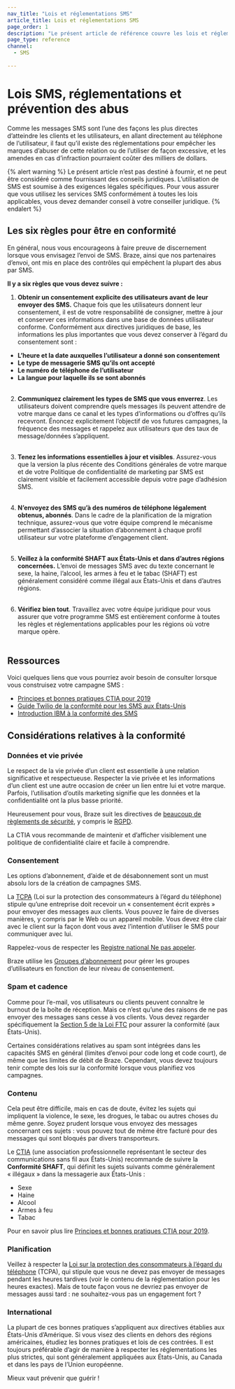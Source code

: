 ```yaml
---
nav_title: "Lois et réglementations SMS"
article_title: Lois et réglementations SMS
page_order: 1
description: "Le présent article de référence couvre les lois et réglementations qui encadrent SMS et MMS."
page_type: reference
channel:
  - SMS
  
---
```


# Lois SMS, réglementations et prévention des abus

Comme les messages SMS sont l’une des façons les plus directes d’atteindre les clients et les utilisateurs, en allant directement au téléphone de l’utilisateur, il faut qu’il existe des réglementations pour empêcher les marques d’abuser de cette relation ou de l’utiliser de façon excessive, et les amendes en cas d’infraction pourraient coûter des milliers de dollars. 

{% alert warning %}
Le présent article n’est pas destiné à fournir, et ne peut être considéré comme fournissant des conseils juridiques. L’utilisation de SMS est soumise à des exigences légales spécifiques. Pour vous assurer que vous utilisez les services SMS conformément à toutes les lois applicables, vous devez demander conseil à votre conseiller juridique.
{% endalert %}

## Les six règles pour être en conformité

En général, nous vous encourageons à faire preuve de discernement lorsque vous envisagez l’envoi de SMS. Braze, ainsi que nos partenaires d’envoi, ont mis en place des contrôles qui empêchent la plupart des abus par SMS.

**Il y a six règles que vous devez suivre :**

1. **Obtenir un consentement explicite des utilisateurs avant de leur envoyer des SMS.** Chaque fois que les utilisateurs donnent leur consentement, il est de votre responsabilité de consigner, mettre à jour et conserver ces informations dans une base de données utilisateur conforme. Conformément aux directives juridiques de base, les informations les plus importantes que vous devez conserver à l’égard du consentement sont :
- **L’heure et la date auxquelles l’utilisateur a donné son consentement**
- **Le type de messagerie SMS qu’ils ont accepté**
- **Le numéro de téléphone de l’utilisateur**
- **La langue pour laquelle ils se sont abonnés**<br><br>

2. **Communiquez clairement les types de SMS que vous enverrez**. Les utilisateurs doivent comprendre quels messages ils peuvent attendre de votre marque dans ce canal et les types d’informations ou d’offres qu’ils recevront. Énoncez explicitement l’objectif de vos futures campagnes, la fréquence des messages et rappelez aux utilisateurs que des taux de message/données s’appliquent.<br><br>

3. **Tenez les informations essentielles à jour et visibles**. Assurez-vous que la version la plus récente des Conditions générales de votre marque et de votre Politique de confidentialité de marketing par SMS est clairement visible et facilement accessible depuis votre page d’adhésion SMS.<br><br>

4. **N’envoyez des SMS qu’à des numéros de téléphone légalement obtenus, abonnés**. Dans le cadre de la planification de la migration technique, assurez-vous que votre équipe comprend le mécanisme permettant d’associer la situation d’abonnement à chaque profil utilisateur sur votre plateforme d’engagement client.<br><br>

5. **Veillez à la conformité SHAFT aux États-Unis et dans d’autres régions concernées.** L’envoi de messages SMS avec du texte concernant le sexe, la haine, l’alcool, les armes à feu et le tabac (SHAFT) est généralement considéré comme illégal aux États-Unis et dans d’autres régions.<br><br>

6. **Vérifiez bien tout**. Travaillez avec votre équipe juridique pour vous assurer que votre programme SMS est entièrement conforme à toutes les règles et réglementations applicables pour les régions où votre marque opère.<br><br>

## Ressources

Voici quelques liens que vous pourriez avoir besoin de consulter lorsque vous construisez votre campagne SMS :

- [Principes et bonnes pratiques CTIA pour 2019](https://api.ctia.org/wp-content/uploads/2019/07/190719-CTIA-Messaging-Principles-and-Best-Practices-FINAL.pdf)
- [Guide Twilio de la conformité pour les SMS aux États-Unis](https://www.twilio.com/learn/call-and-text-marketing/guide-to-us-sms-compliance)
- [Introduction IBM à la conformité des SMS](https://www.ibm.com/support/knowledgecenter/en/SSWU4L/Mobile/imc_Mobile/SMS_Compliance_Information.html)

## Considérations relatives à la conformité

### Données et vie privée

Le respect de la vie privée d’un client est essentielle à une relation significative et respectueuse. Respecter la vie privée et les informations d’un client est une autre occasion de créer un lien entre lui et votre marque. Parfois, l’utilisation d’outils marketing signifie que les données et  la confidentialité ont la plus basse priorité.

Heureusement pour vous, Braze suit les directives de [beaucoup de règlements de sécurité]({{site.baseurl}}/developer_guide/disclosures/security_qualifications/#security-qualifications), y compris le [RGPD]({{site.baseurl}}/help/dp-technical-assistance/).

La CTIA vous recommande de maintenir et d’afficher visiblement une politique de confidentialité claire et facile à comprendre.

### Consentement

Les options d’abonnement, d’aide et de désabonnement sont un must absolu lors de la création de campagnes SMS.

La [TCPA](https://en.wikipedia.org/wiki/Telephone_Consumer_Protection_Act_of_1991) (Loi sur la protection des consommateurs à l’égard du téléphone) stipule qu’une entreprise doit recevoir un « consentement écrit exprès » pour envoyer des messages aux clients. Vous pouvez le faire de diverses manières, y compris par le Web ou un appareil mobile. Vous devez être clair avec le client sur la façon dont vous avez l’intention d’utiliser le SMS pour communiquer avec lui.

Rappelez-vous de respecter les [Registre national Ne pas appeler](https://www.donotcall.gov/).

Braze utilise les [Groupes d’abonnement]({{site.baseurl}}/user_guide/message_building_by_channel/sms/sms_subscription_group/) pour gérer les groupes d’utilisateurs en fonction de leur niveau de consentement.

### Spam et cadence

Comme pour l’e-mail, vos utilisateurs ou clients peuvent connaître le burnout de la boîte de réception. Mais ce n’est qu’une des raisons de ne pas envoyer des messages sans cesse à vos clients. Vous devez regarder spécifiquement la [Section 5 de la Loi FTC](https://www.federalreserve.gov/boarddocs/supmanual/cch/ftca.pdf) pour assurer la conformité (aux États-Unis).

Certaines considérations relatives au spam sont intégrées dans les capacités SMS en général (limites d’envoi pour code long et code court), de même que les limites de débit de Braze. Cependant, vous devez toujours tenir compte des lois sur la conformité lorsque vous planifiez vos campagnes.

### Contenu

Cela peut être difficile, mais en cas de doute, évitez les sujets qui impliquent la violence, le sexe, les drogues, le tabac ou autres choses du même genre. Soyez prudent lorsque vous envoyez des messages concernant ces sujets : vous pouvez tout de même être facturé pour des messages qui sont bloqués par divers transporteurs.

Le [CTIA](https://www.ctia.org/) (une association professionnelle représentant le secteur des communications sans fil aux États-Unis) recommande de suivre la **Conformité SHAFT**, qui définit les sujets suivants comme généralement « illégaux » dans la messagerie aux États-Unis :

- Sexe
- Haine
- Alcool
- Armes à feu
- Tabac

Pour en savoir plus lire [Principes et bonnes pratiques CTIA pour 2019](https://api.ctia.org/wp-content/uploads/2019/07/190719-CTIA-Messaging-Principles-and-Best-Practices-FINAL.pdf).

### Planification

Veillez à respecter la [Loi sur la protection des consommateurs à l’égard du téléphone](https://en.wikipedia.org/wiki/telephone_consumer_protection_act_of_1991) (TCPA), qui stipule que vous ne devez pas envoyer de messages pendant les heures tardives (voir le contenu de la réglementation pour les heures exactes). Mais de toute façon vous ne devriez pas envoyer de messages aussi tard : ne souhaitez-vous pas un engagement fort ?

### International

La plupart de ces bonnes pratiques s’appliquent aux directives établies aux États-Unis d’Amérique. Si vous visez des clients en dehors des régions américaines, étudiez les bonnes pratiques et lois de ces contrées. Il est toujours préférable d’agir de manière à respecter les réglementations les plus strictes, qui sont généralement appliquées aux États-Unis, au Canada et dans les pays de l’Union européenne.

Mieux vaut prévenir que guérir !

